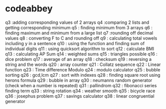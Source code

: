 # codeabbey
q3  :adding corresponding values of 2 arrays
q4  :comparing 2 lists and getting corresponding minimum
q5  : finding minimum from 3 arrays
q6  : finding maximum and minimum from a large list
q7  :rounding off decimal values
q8  : converting F to C and rounding off
q9  : calculating total vowels including y in a sentence
q10 : using the function and finding sum of individual digits
q11 : using quicksort algorithm to sort 
q12 : calculate BMI
q13 : calculating AP Sum
q14 : weighted sums 
q15 : triangles possible
q16 : dice problem
q17 : average of an array 
q18 : checksum
q19 : reversing a string and the words
q20 : array counter
q21 : Collatz sequence
q22 : Linear function
q23 : Time difference Modulo
q24 : modulo calculator
q25 : bubble sorting
q26 : gcd,lcm
q27 : sort with indexes
q28 : finding square root using herons formula
q29 : bubble in array
q30 : neumanns random generator (check when a number is repeated)
q31 : pallindrom
q32 : fibonacci series finding term
q33 : string rotation
q34 : weather smooth
q35 : bicycle race
q36 : josephus problem
q37 : savings calculator
q38 : linear congruential generator
